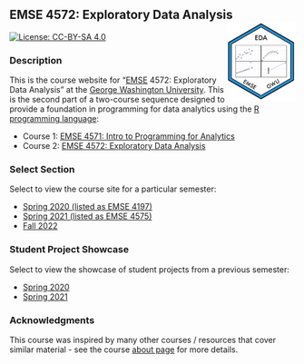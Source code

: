 
<!-- README.md is generated from README.Rmd. Please edit that file -->

## EMSE 4572: Exploratory Data Analysis <a href='https://github.com/emse-eda-gwu/'><img src='images/eda_hex_sticker.png' align="right" height="139"/></a>

<!-- badges: start -->

[![License: CC-BY-SA
4.0](https://img.shields.io/badge/License-CC%20BY--SA-lightgrey)](https://creativecommons.org/licenses/by-sa/4.0/)
<!-- badges: end -->

### Description

This is the course website for “[EMSE](https://www.emse.seas.gwu.edu/)
4572: Exploratory Data Analysis” at the [George Washington
University](https://www.gwu.edu/). This is the second part of a
two-course sequence designed to provide a foundation in programming for
data analytics using the [R programming
language](https://www.r-project.org/):

-   Course 1: [EMSE 4571: Intro to Programming for
    Analytics](http://p4a.seas.gwu.edu/)
-   Course 2: [EMSE 4572: Exploratory Data
    Analysis](http://eda.seas.gwu.edu/)

### Select Section

Select to view the course site for a particular semester:

-   [Spring 2020 (listed as EMSE
    4197)](http://eda.seas.gwu.edu/2020-Spring/)
-   [Spring 2021 (listed as EMSE
    4575)](http://eda.seas.gwu.edu/2021-Spring/)
-   [Fall 2022](http://eda.seas.gwu.edu/2022-Fall/)

### Student Project Showcase

Select to view the showcase of student projects from a previous
semester:

-   [Spring 2020](http://eda.seas.gwu.edu/showcase-2020-spring.html)
-   [Spring 2021](http://eda.seas.gwu.edu/showcase-2021-spring.html)

### Acknowledgments

This course was inspired by many other courses / resources that cover
similar material - see the course [about
page](http://eda.seas.gwu.edu/about.html) for more details.
